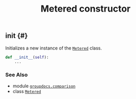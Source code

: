 ﻿---
title: Metered constructor
second_title: GroupDocs.Comparison for Python via .NET API References
description: 
type: docs
url: /python-net/groupdocs.comparison/metered/__init__/
is_root: false
weight: 10
---

## __init__ {#}

Initializes a new instance of the [`Metered`](/comparison/python-net/groupdocs.comparison/metered) class.



```python
def __init__(self):
    ...
```





### See Also
* module [`groupdocs.comparison`](../../)
* class [`Metered`](/comparison/python-net/groupdocs.comparison/metered)
